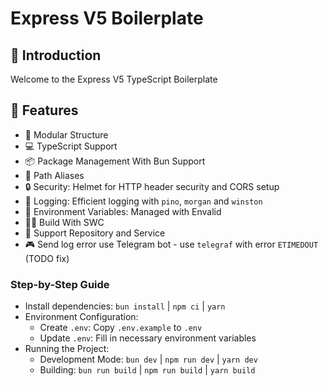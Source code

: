 # Express V5 Boilerplate


## 🎉 Introduction

Welcome to the Express V5 TypeScript Boilerplate

## 🚀 Features

- 📁 Modular Structure
- 💻 TypeScript Support
- 📦 Package Management With Bun Support
- 🔗 Path Aliases
- 🔒 Security: Helmet for HTTP header security and CORS setup
- 👀 Logging: Efficient logging with `pino`, `morgan` and `winston`
- 🔧 Environment Variables: Managed with Envalid
- 🐱‍👓 Build With SWC
- 🎡 Support Repository and Service
- 🎮 Send log error use Telegram bot - use `telegraf` with error `ETIMEDOUT` (TODO fix)

### Step-by-Step Guide

- Install dependencies: `bun install` | `npm ci` | `yarn`
- Environment Configuration:
  - Create `.env`: Copy `.env.example` to `.env`
  - Update `.env`: Fill in necessary environment variables
- Running the Project:
  - Development Mode: `bun dev` | `npm run dev` | `yarn dev`
  - Building: `bun run build` | `npm run build` | `yarn build`
